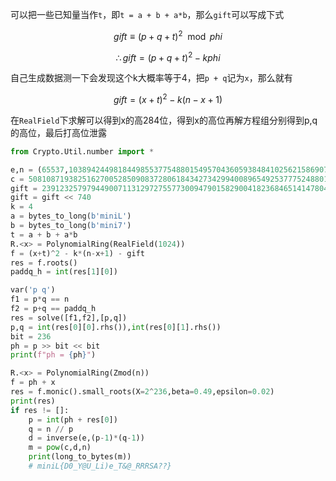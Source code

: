 可以把一些已知量当作`t`，即`t = a + b + a*b`，那么`gift`可以写成下式


$$
gift \equiv (p+q+t)^2 \mod phi
$$

$$
\therefore gift = (p+q+t)^2 - kphi
$$



自己生成数据测一下会发现这个k大概率等于4，把`p + q`记为`x`，那么就有


$$
gift = (x+t)^2 - k(n-x+1)
$$


在`RealField`下求解可以得到x的高284位，得到x的高位再解方程组分别得到p,q的高位，最后打高位泄露

```python
from Crypto.Util.number import *

e,n = (65537,103894244981844985537754880154957043605938484102562158690722531081787219519424572416881754672377601851964416424759136080204870893054485062449999897173374210892603308440838199225926262799093152616430249061743215665167990978654674200171059005559869946978592535720766431524243942662028069102576083861914106412399)
c = 50810871938251627005285090837280618434273429940089654925377752488011128518767341675465435906094867261596016363149398900195250354993172711611856393548098646094748785774924511077105061611095328649875874203921275281780733446616807977350320544877201182003521199057295967111877565671671198186635360508565083698058
gift = 2391232579794490071131297275577300947901582900418236846514147804369797358429972790212
gift = gift << 740
k = 4
a = bytes_to_long(b'miniL')
b = bytes_to_long(b'mini7')
t = a + b + a*b
R.<x> = PolynomialRing(RealField(1024))
f = (x+t)^2 - k*(n-x+1) - gift
res = f.roots()
paddq_h = int(res[1][0])

var('p q')
f1 = p*q == n
f2 = p+q == paddq_h
res = solve([f1,f2],[p,q])
p,q = int(res[0][0].rhs()),int(res[0][1].rhs())
bit = 236
ph = p >> bit << bit
print(f"ph = {ph}")

R.<x> = PolynomialRing(Zmod(n))
f = ph + x
res = f.monic().small_roots(X=2^236,beta=0.49,epsilon=0.02)
print(res)
if res != []:
    p = int(ph + res[0])
    q = n // p
    d = inverse(e,(p-1)*(q-1))
    m = pow(c,d,n)
    print(long_to_bytes(m))
    # miniL{D0_Y@U_Li)e_T&@_RRRSA??}
```



